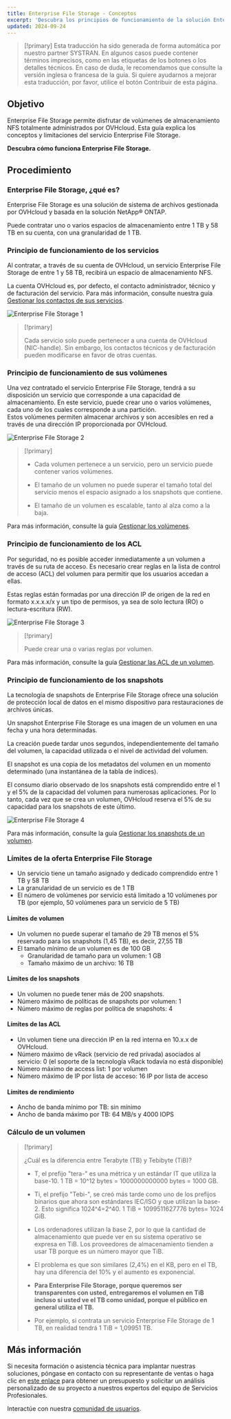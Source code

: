 ```yaml
---
title: Enterprise File Storage - Conceptos
excerpt: 'Descubra los principios de funcionamiento de la solución Enterprise File Storage'
updated: 2024-09-24
---
```


> [!primary]
> Esta traducción ha sido generada de forma automática por nuestro partner SYSTRAN. En algunos casos puede contener términos imprecisos, como en las etiquetas de los botones o los detalles técnicos. En caso de duda, le recomendamos que consulte la versión inglesa o francesa de la guía. Si quiere ayudarnos a mejorar esta traducción, por favor, utilice el botón Contribuir de esta página.
>

## Objetivo

Enterprise File Storage permite disfrutar de volúmenes de almacenamiento NFS totalmente administrados por OVHcloud. Esta guía explica los conceptos y limitaciones del servicio Enterprise File Storage.

**Descubra cómo funciona Enterprise File Storage.**

## Procedimiento

### Enterprise File Storage, ¿qué es?

Enterprise File Storage es una solución de sistema de archivos gestionada por OVHcloud y basada en la solución NetApp&#174; ONTAP.

Puede contratar uno o varios espacios de almacenamiento entre 1 TB y 58 TB en su cuenta, con una granularidad de 1 TB.

### Principio de funcionamiento de los servicios

Al contratar, a través de su cuenta de OVHcloud, un servicio Enterprise File Storage de entre 1 y 58 TB, recibirá un espacio de almacenamiento NFS.

La cuenta OVHcloud es, por defecto, el contacto administrador, técnico y de facturación del servicio. Para más información, consulte nuestra guía [Gestionar los contactos de sus servicios](/pages/account_and_service_management/account_information/managing_contacts).

![Enterprise File Storage 1](images/Netapp_Concept_1.png)

> [!primary]
>
> Cada servicio solo puede pertenecer a una cuenta de OVHcloud (NIC-handle). Sin embargo, los contactos técnicos y de facturación pueden modificarse en favor de otras cuentas.
>

### Principio de funcionamiento de sus volúmenes

Una vez contratado el servicio Enterprise File Storage, tendrá a su disposición un servicio que corresponde a una capacidad de almacenamiento. En este servicio, puede crear uno o varios volúmenes, cada uno de los cuales corresponde a una partición.
<br>Estos volúmenes permiten almacenar archivos y son accesibles en red a través de una dirección IP proporcionada por OVHcloud.

![Enterprise File Storage 2](images/Netapp_Concept_2.png)

> [!primary]
>
> - Cada volumen pertenece a un servicio, pero un servicio puede contener varios volúmenes.
>
> - El tamaño de un volumen no puede superar el tamaño total del servicio menos el espacio asignado a los snapshots que contiene.
>
> - El tamaño de un volumen es escalable, tanto al alza como a la baja.
>

Para más información, consulte la guía [Gestionar los volúmenes](/pages/storage_and_backup/file_storage/enterprise_file_storage/netapp_volumes).

### Principio de funcionamiento de los ACL

Por seguridad, no es posible acceder inmediatamente a un volumen a través de su ruta de acceso. Es necesario crear reglas en la lista de control de acceso (ACL) del volumen para permitir que los usuarios accedan a ellas.

Estas reglas están formadas por una dirección IP de origen de la red en formato x.x.x.x/x y un tipo de permisos, ya sea de solo lectura (RO) o lectura-escritura (RW).

![Enterprise File Storage 3](images/Netapp_Concept_3.png)

> [!primary]
>
> Puede crear una o varias reglas por volumen.
>

Para más información, consulte la guía [Gestionar las ACL de un volumen](/pages/storage_and_backup/file_storage/enterprise_file_storage/netapp_volume_acl).

### Principio de funcionamiento de los snapshots

La tecnología de snapshots de Enterprise File Storage ofrece una solución de protección local de datos en el mismo dispositivo para restauraciones de archivos únicas.

Un snapshot Enterprise File Storage es una imagen de un volumen en una fecha y una hora determinadas.

La creación puede tardar unos segundos, independientemente del tamaño del volumen, la capacidad utilizada o el nivel de actividad del volumen.

El snapshot es una copia de los metadatos del volumen en un momento determinado (una instantánea de la tabla de índices).

El consumo diario observado de los snapshots está comprendido entre el 1 y el 5% de la capacidad del volumen para numerosas aplicaciones. Por lo tanto, cada vez que se crea un volumen, OVHcloud reserva el 5% de su capacidad para los snapshots de este último.

![Enterprise File Storage 4](images/Netapp_Concept_4.png)

Para más información, consulte la guía [Gestionar los snapshots de un volumen](/pages/storage_and_backup/file_storage/enterprise_file_storage/netapp_volume_snapshots).

### Límites de la oferta Enterprise File Storage

- Un servicio tiene un tamaño asignado y dedicado comprendido entre 1 TB y 58 TB
- La granularidad de un servicio es de 1 TB
- El número de volúmenes por servicio está limitado a 10 volúmenes por TB (por ejemplo, 50 volúmenes para un servicio de 5 TB)

#### Límites de volumen

- Un volumen no puede superar el tamaño de 29 TB menos el 5% reservado para los snapshots (1,45 TB), es decir, 27,55 TB
- El tamaño mínimo de un volumen es de 100 GB
    - Granularidad de tamaño para un volumen: 1 GB
    - Tamaño máximo de un archivo: 16 TB

#### Límites de los snapshots

- Un volumen no puede tener más de 200 snapshots.
- Número máximo de políticas de snapshots por volumen: 1
- Número máximo de reglas por política de snapshots: 4

#### Límites de las ACL

- Un volumen tiene una dirección IP en la red interna en 10.x.x de OVHcloud.
- Número máximo de vRack (servicio de red privada) asociados al servicio: 0 (el soporte de la tecnología vRack todavía no está disponible)
- Número máximo de access list: 1 por volumen
- Número máximo de IP por lista de acceso: 16 IP por lista de acceso

#### Límites de rendimiento

- Ancho de banda mínimo por TB: sin mínimo
- Ancho de banda máximo por TB: 64 MB/s y 4000 IOPS

### Cálculo de un volumen

> [!primary]
>
> ¿Cuál es la diferencia entre Terabyte (TB) y Tebibyte (TiB)?
>
> - T, el prefijo "tera-" es una métrica y un estándar IT que utiliza la base-10. 1 TB = 10^12 bytes = 1000000000000 bytes = 1000 GB.
>
> - Ti, el prefijo "Tebi-", se creó más tarde como uno de los prefijos binarios que ahora son estándares IEC/ISO y que utilizan la base-2. Esto significa 1024^4=2^40. 1 TiB = 1099511627776 bytes= 1024 GiB.
>
> - Los ordenadores utilizan la base 2, por lo que la cantidad de almacenamiento que puede ver en su sistema operativo se expresa en TiB. Los proveedores de almacenamiento tienden a usar TB porque es un número mayor que TiB.
>
> - El problema es que son similares (2,4%) en el KB, pero en el TB, hay una diferencia del 10% y el aumento es exponencial.
>
> - **Para Enterprise File Storage, porque queremos ser transparentes con usted, entregaremos el volumen en TiB incluso si usted ve el TB como unidad, porque el público en general utiliza el TB.**
>
> - Por ejemplo, si contrata un servicio Enterprise File Storage de 1 TB, en realidad tendrá 1 TiB = 1,09951 TB.
>

## Más información

Si necesita formación o asistencia técnica para implantar nuestras soluciones, póngase en contacto con su representante de ventas o haga clic en [este enlace](/links/professional-services) para obtener un presupuesto y solicitar un análisis personalizado de su proyecto a nuestros expertos del equipo de Servicios Profesionales.

Interactúe con nuestra [comunidad de usuarios](/links/community).
